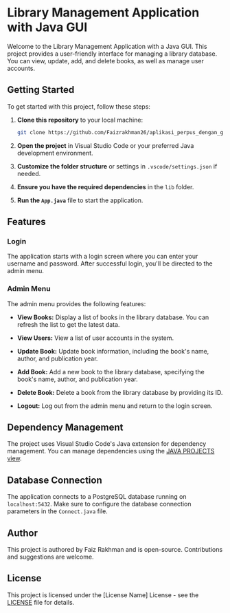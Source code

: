# Library Management Application with Java GUI

Welcome to the Library Management Application with a Java GUI. This project provides a user-friendly interface for managing a library database. You can view, update, add, and delete books, as well as manage user accounts.

## Getting Started

To get started with this project, follow these steps:

1. **Clone this repository** to your local machine:

   ```bash
   git clone https://github.com/Faizrakhman26/aplikasi_perpus_dengan_gui_java.git
   ```

2. **Open the project** in Visual Studio Code or your preferred Java development environment.

3. **Customize the folder structure** or settings in `.vscode/settings.json` if needed.

4. **Ensure you have the required dependencies** in the `lib` folder.

5. **Run the `App.java`** file to start the application.

## Features

### Login

The application starts with a login screen where you can enter your username and password. After successful login, you'll be directed to the admin menu.

### Admin Menu

The admin menu provides the following features:

- **View Books:** Display a list of books in the library database. You can refresh the list to get the latest data.

- **View Users:** View a list of user accounts in the system.

- **Update Book:** Update book information, including the book's name, author, and publication year.

- **Add Book:** Add a new book to the library database, specifying the book's name, author, and publication year.

- **Delete Book:** Delete a book from the library database by providing its ID.

- **Logout:** Log out from the admin menu and return to the login screen.

## Dependency Management

The project uses Visual Studio Code's Java extension for dependency management. You can manage dependencies using the [JAVA PROJECTS view](https://github.com/microsoft/vscode-java-dependency#manage-dependencies).

## Database Connection

The application connects to a PostgreSQL database running on `localhost:5432`. Make sure to configure the database connection parameters in the `Connect.java` file.

## Author

This project is authored by Faiz Rakhman and is open-source. Contributions and suggestions are welcome.

## License

This project is licensed under the [License Name] License - see the [LICENSE](LICENSE) file for details.

```

```
